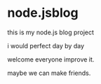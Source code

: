 # node.jsblog
this is my node.js blog project  

i would perfect day by day  

welcome everyone improve it.  

maybe we can make friends.  

